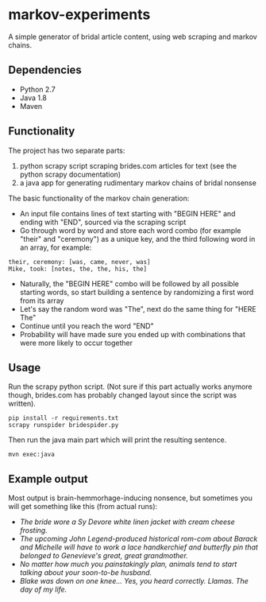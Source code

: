 # markov-experiments

A simple generator of bridal article content, using web scraping and markov chains.

## Dependencies

* Python 2.7
* Java 1.8
* Maven

## Functionality

The project has two separate parts: 

1) python scrapy script scraping brides.com articles for text (see the python scrapy documentation)
2) a java app for generating rudimentary markov chains of bridal nonsense

The basic functionality of the markov chain generation:

- An input file contains lines of text starting with "BEGIN HERE" and ending with "END", sourced via the scraping script
- Go through word by word and store each word combo (for example "their" and "ceremony") as a unique key, and the third following word in an array, for example:
```
their, ceremony: [was, came, never, was]
Mike, took: [notes, the, the, his, the]
```
- Naturally, the "BEGIN HERE" combo will be followed by all possible starting words, so start building a sentence by randomizing a first word from its array
- Let's say the random word was "The", next do the same thing for "HERE The"
- Continue until you reach the word "END"
- Probability will have made sure you ended up with combinations that were more likely to occur together

## Usage

Run the scrapy python script. 
(Not sure if this part actually works anymore though, brides.com has probably changed layout since the script was written).
```
pip install -r requirements.txt
scrapy runspider bridespider.py
```
Then run the java main part which will print the resulting sentence.

```
mvn exec:java
```

## Example output

Most output is brain-hemmorhage-inducing nonsence, but sometimes you will get something like this (from actual runs):

* _The bride wore a Sy Devore white linen jacket with cream cheese frosting._
* _The upcoming John Legend-produced historical rom-com about Barack and Michelle will have to work a lace handkerchief and butterfly pin that belonged to Genevieve's great, great grandmother._
* _No matter how much you painstakingly plan, animals tend to start talking about your soon-to-be husband._
* _Blake was down on one knee... Yes, you heard correctly. Llamas. The day of my life._
